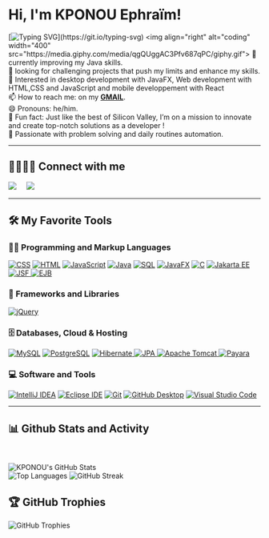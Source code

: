 # Hi, I'm KPONOU Ephraïm!

[![Typing SVG](https://readme-typing-svg.demolab.com?font=Fira+Code&pause=1000&color=blue&width=435&lines=Welcome+on+my+github+!;I'm+a+passionate+developer,;Software+Engineering+Student%2C;Java+and+Web+app+dev.)](https://git.io/typing-svg)
<img align="right" alt="coding" width="400" src="https://media.giphy.com/media/qgQUggAC3Pfv687qPC/giphy.gif">
🌱 currently improving my Java skills. <br>
👯 looking for challenging projects that push my limits and enhance my skills.<br> 
💬 Interested in desktop  development with JavaFX, Web development with HTML,CSS and JavaScript and mobile developpement with React <br>
📫 How to reach me: on my <span><strong><a href="mailto:ephraimkponou315@gmail.com">GMAIL</a></strong></span>.  <br>
😄 Pronouns: he/him.<br>
🚀 Fun fact: Just like the best of Silicon Valley, I’m on a mission to innovate and create top-notch solutions as a developer !<br> 
👨‍ Passionate with problem solving and daily routines automation. <br> 

<hr/>
<summary><h2>🫱🏼‍🫲🏾 Connect with me</h2></summary>
<p align="left">
  <a href="mailto:ephraimkponou315@gmail.com"><img src="https://img.shields.io/badge/gmail-%23D14836.svg?&style=for-the-badge&logo=gmail&logoColor=white" /></a>&nbsp;&nbsp;&nbsp;&nbsp;
  <a href="https://www.linkedin.com/in/ephraim-kponou-a260382a9/"><img src="https://img.shields.io/badge/linkedin-%230077B5.svg?&style=for-the-badge&logo=linkedin&logoColor=white" /></a>&nbsp;&nbsp;&nbsp;&nbsp;
</p>

<hr/>

<summary><h2>🛠️ My Favorite Tools</h2></summary>


  <h3>👨‍💻 Programming and Markup Languages</h3>

 <p>
      <a href="https://github.com/search?q=user%3Atchindou+language%3Acss"><img alt="CSS" src="https://img.shields.io/badge/CSS-1572B6.svg?logo=css3&logoColor=white"></a>
      <a href="https://github.com/search?q=user%3Atchindou+language%3Ahtml"><img alt="HTML" src="https://img.shields.io/badge/HTML-E34F26.svg?logo=html5&logoColor=white"></a>
      <a href="https://github.com/search?q=user%3Atchindou+language%3Ajavascript"><img alt="JavaScript" src="https://img.shields.io/badge/JavaScript-F7DF1E.svg?logo=javascript&logoColor=black"></a>
     <a href="https://github.com/search?q=user%3Atchindou+language%3Ajava"><img alt="Java" src="https://img.shields.io/badge/Java-007396.svg?logo=java&logoColor=white"></a>
      <a href="https://github.com/search?q=user%3Atchindou+language%3Asql"><img alt="SQL" src="https://custom-icon-badges.demolab.com/badge/SQL-025E8C.svg?logo=database&logoColor=white"></a>
     <a href="https://github.com/search?q=user%3Atchindou+JavaFX"><img alt="JavaFX" src="https://img.shields.io/badge/JavaFX-1a72b8.svg?logo=java&logoColor=white"></a>
    <a href="https://github.com/search?q=user%3Atchindou+language%3Ac"><img alt="C" src="https://img.shields.io/badge/c-%2300599C.svg?logo=c&logoColor=white"></a>
    <a href="https://jakarta.ee/">
    <img alt="Jakarta EE" src="https://img.shields.io/badge/Jakarta%20EE-2A4E6E.svg?logo=eclipse&logoColor=white">
  </a>

  <!-- JSF -->
  <a href="https://jakarta.ee/specifications/faces/">
    <img alt="JSF" src="https://img.shields.io/badge/JSF-9400D3.svg?logo=java&logoColor=white">
  </a>

  <!-- EJB -->
  <a href="https://jakarta.ee/specifications/ejb/">
    <img alt="EJB" src="https://img.shields.io/badge/EJB-FF6600.svg?logo=java&logoColor=white">
  </a>

  </p>

  <h3>🧰 Frameworks and Libraries</h3>


  <p>
    <a href="https://github.com/search?q=user%3Atchindou+language%3Ajavascript+jQuery"><img alt="jQuery" src="https://img.shields.io/badge/jQuery-0769AD.svg?logo=jquery&logoColor=white"></a>

  </p>
  

  <h3>🗄️ Databases, Cloud & Hosting</h3>

  <p>
      <a href="#"><img alt="MySQL" src="https://img.shields.io/badge/MySQL-00f.svg?logo=mysql&logoColor=white"></a>
      <a href="#"><img alt="PostgreSQL" src ="https://img.shields.io/badge/PostgreSQL-316192.svg?logo=postgresql&logoColor=white"></a>
    <a href="https://hibernate.org/">
    <img alt="Hibernate" src="https://img.shields.io/badge/Hibernate-59666C.svg?logo=hibernate&logoColor=white">
  </a>

  <!-- JPA -->
  <a href="https://jakarta.ee/specifications/persistence/">
    <img alt="JPA" src="https://img.shields.io/badge/JPA-007396.svg?logo=java&logoColor=white">
  </a>
   <!-- Tomcat -->
  <a href="http://tomcat.apache.org/">
    <img alt="Apache Tomcat" src="https://img.shields.io/badge/Tomcat-F8DC75.svg?logo=apache-tomcat&logoColor=black">
  </a>

  <!-- Payara -->
  <a href="https://www.payara.fish/">
    <img alt="Payara" src="https://img.shields.io/badge/Payara-FF6600.svg?logo=payara&logoColor=white">
  </a>
  </p>


<h3>💻 Software and Tools</h3>
  <p>
      <a href="#"><img alt="IntelliJ IDEA" src="https://img.shields.io/badge/IntelliJ%20IDEA-000000.svg?logo=intellijidea&logoColor=white"></a>
      <a href="#"><img alt="Eclipse IDE" src="https://img.shields.io/badge/Eclipse-2C2255.svg?logo=eclipseide&logoColor=white"></a>
      <a href="#"><img alt="Git" src="https://img.shields.io/badge/Git-F05033.svg?logo=git&logoColor=white"></a>
      <a href="#"><img alt="GitHub Desktop" src="https://img.shields.io/badge/GitHub%20Desktop-8034A9.svg?logo=github&logoColor=white"></a>
      <!--<a href="#"><img alt="VS Code" src="https://img.shields.io/badge/VS%20Code%20Insiders-35b393.svg?logo=visual-studio-code&logoColor=white"></a>-->
      <a href="#"><img alt="Visual Studio Code" src="https://img.shields.io/badge/Visual%20Studio%20Code-0078d7.svg?logo=visual-studio-code&logoColor=white"></a>
  </p>

<hr/>

<!---
Nestor9j123/Nestor9j123 is a ✨ special ✨ repository because its `README.md` (this file) appears on your GitHub profile.
You can click the Preview link to take a look at your changes.
--->
<summary><h2>📊 Github Stats and Activity</h2></summary> 
  <br/>
<p>

![KPONOU's GitHub Stats](https://github-readme-stats.vercel.app/api?username=King-Ephraim&show_icons=true&theme=radical)  
![Top Languages](https://github-readme-stats.vercel.app/api/top-langs/?username=King-Ephraim&theme=radical)
![GitHub Streak](https://github-readme-streak-stats.herokuapp.com/?user=King-Ephraim&show_icons=true&theme=radical)
## 🏆 GitHub Trophies
![GitHub Trophies](https://github-profile-trophy.vercel.app/?username=King-Ephraim&theme=radical)
